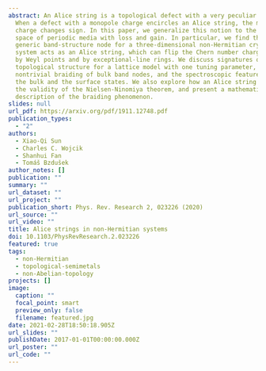 ```yaml
---
abstract: An Alice string is a topological defect with a very peculiar feature.
  When a defect with a monopole charge encircles an Alice string, the monopole
  charge changes sign. In this paper, we generalize this notion to the momentum
  space of periodic media with loss and gain. In particular, we find that the
  generic band-structure node for a three-dimensional non-Hermitian crystalline
  system acts as an Alice string, which can flip the Chern number charge carried
  by Weyl points and by exceptional-line rings. We discuss signatures of this
  topological structure for a lattice model with one tuning parameter, including
  nontrivial braiding of bulk band nodes, and the spectroscopic features of both
  the bulk and the surface states. We also explore how an Alice string affects
  the validity of the Nielsen-Ninomiya theorem, and present a mathematical
  description of the braiding phenomenon.
slides: null
url_pdf: https://arxiv.org/pdf/1911.12748.pdf
publication_types:
  - "2"
authors:
  - Xiao-Qi Sun
  - Charles C. Wojcik
  - Shanhui Fan
  - Tomáš Bzdušek
author_notes: []
publication: ""
summary: ""
url_dataset: ""
url_project: ""
publication_short: Phys. Rev. Research 2, 023226 (2020)
url_source: ""
url_video: ""
title: Alice strings in non-Hermitian systems
doi: 10.1103/PhysRevResearch.2.023226
featured: true
tags:
  - non-Hermitian
  - topological-semimetals
  - non-Abelian-topology
projects: []
image:
  caption: ""
  focal_point: smart
  preview_only: false
  filename: featured.jpg
date: 2021-02-28T18:50:18.905Z
url_slides: ""
publishDate: 2017-01-01T00:00:00.000Z
url_poster: ""
url_code: ""
---
```


